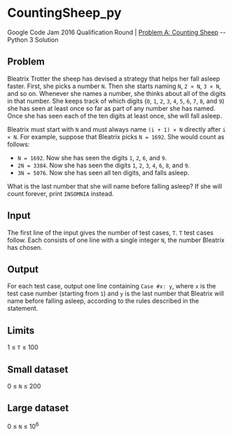 # CountingSheep_py
Google Code Jam 2016 Qualification Round | [Problem A: Counting Sheep](https://code.google.com/codejam/contest/6254486/dashboard#s=p0&a=1) -- Python 3 Solution

## Problem

Bleatrix Trotter the sheep has devised a strategy that helps her fall asleep faster. First, she picks a number `N`. 
Then she starts naming `N`, `2 × N`, `3 × N`, and so on. Whenever she names a number, she thinks about all of the digits in that number. She keeps track of which digits (`0`, `1`, `2`, `3`, `4`, `5`, `6`, `7`, `8`, and `9`) she has seen at least once so far as part of any number she has named. Once she has seen each of the ten digits at least once, she will fall asleep.

Bleatrix must start with `N` and must always name `(i + 1) × N` directly after `i × N`. For example, suppose that Bleatrix picks `N = 1692`. She would count as follows:

* `N = 1692`. Now she has seen the digits `1`, `2`, `6`, and `9`.
* `2N = 3384`. Now she has seen the digits `1`, `2`, `3`, `4`, `6`, `8`, and `9`.
* `3N = 5076`. Now she has seen all ten digits, and falls asleep.
    
What is the last number that she will name before falling asleep? If she will count forever, print `INSOMNIA` instead.

## Input

The first line of the input gives the number of test cases, `T`. `T` test cases follow. Each consists of one line with a single integer `N`, the number Bleatrix has chosen.

## Output

For each test case, output one line containing `Case #x: y`, where `x` is the test case number (starting from `1`) and `y` is the last number that Bleatrix will name before falling asleep, according to the rules described in the statement.

## Limits

1 ≤ `T` ≤ 100

## Small dataset

0 ≤ `N` ≤ 200

## Large dataset

0 ≤ `N` ≤ 10<sup>6</sup>
